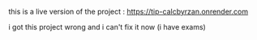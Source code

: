 this is a live version of the project :
https://tip-calcbyrzan.onrender.com


i got this project wrong and i can't fix it now (i have exams)
